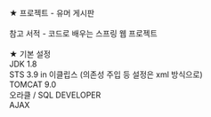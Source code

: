 ★ 프로젝트 - 유머 게시판
<br><br>
참고 서적 - 코드로 배우는 스프링 웹 프로젝트
<br><br>
★ 기본 설정<br>
JDK 1.8<br>
STS 3.9 in 이클립스 (의존성 주입 등 설정은 xml 방식으로)<br>
TOMCAT 9.0<br>
오라클 / SQL DEVELOPER<br>
AJAX<br>
